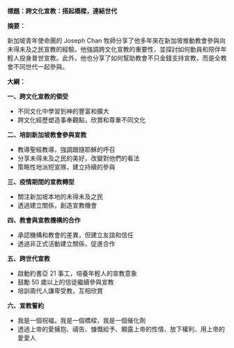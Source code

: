 **標題：跨文化宣教：搭起橋樑，連結世代**

**摘要：**

新加坡青年使命團的 Joseph Chan 牧師分享了他多年來在新加坡推動教會參與向未得未及之民宣教的經驗。他強調跨文化宣教的重要性，並探討如何動員和陪伴年輕人投身普世宣教。此外，他也分享了如何幫助教會不只金錢支持宣教，而是全教會不同世代一起參與。

**大綱：**

**一、跨文化宣教的領受**
* 不同文化中學習到神的豐富和擴大
* 跨文化經歷塑造事奉觀點，欣賞和尊重不同文化

**二、培訓新加坡教會參與宣教**
* 教導聖經教導，強調跟隨耶穌的呼召
* 分享未得未及之民的美好，改變對他們的看法
* 策略性地派短宣隊，建立持續的參與

**三、疫情期間的宣教轉型**
* 關注新加坡本地的未得未及之民
* 透過建立關係，創造宣教機會

**四、教會與宣教機構的合作**
* 承認機構和教會的差異，但建立友誼和信任
* 透過非正式活動建立關係，促進合作

**五、跨世代宣教**
* 啟動約書亞 21 事工，培養年輕人的宣教意象
* 鼓勵 50 歲以上的信徒繼續參與宣教
* 培訓兩代人謙卑受教，互相欣賞

**六、宣教誓約**
* 我是一個祝福，我是一個橋樑，我是一個催化劑
* 透過上帝的愛擁抱、禱告、慷慨給予、顯露上帝的性情、放下權利、用上帝的愛愛人